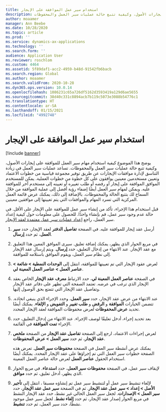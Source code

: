 ```yaml
---
title: استخدام سير عمل الموافقة على الإيجار
description: يوضح هذا الموضوع كيفية استخدام مهام سير العمل للموافقة على إيجارات الأصول، وكيفية تتبع حالة عمليات سير العمل والمحفوظات.
author: moaamer
manager: Ann Beebe
ms.date: 10/28/2020
ms.topic: article
ms.prod: ''
ms.service: dynamics-ax-applications
ms.technology: ''
ms.search.form: ''
audience: Application User
ms.reviewer: roschlom
ms.custom: 4464
ms.assetid: 5f89daf1-acc2-4959-b48d-91542fb6bacb
ms.search.region: Global
ms.author: moaamer
ms.search.validFrom: 2020-10-28
ms.dyn365.ops.version: 10.0.14
ms.openlocfilehash: 1086231c65a726df5162d3593419a129d6ae5655
ms.sourcegitcommit: 38d40c331c8894acb7b119c5073e3088b54776c1
ms.translationtype: HT
ms.contentlocale: ar-SA
ms.lasthandoff: 01/15/2021
ms.locfileid: "4992748"
---
```

# <a name="use-lease-approval-workflows"></a>استخدام سير عمل الموافقة على الإيجار

[!include [banner](../includes/banner.md)]

يوضح هذا الموضوع كيفية استخدام مهام سير العمل للموافقة على إيجارات الأصول، وكيفية تتبع حالة عمليات سير العمل والمحفوظات. تساعد عمليات سير العمل في زيادة التناسق لإدارة موافقات الإيجارات عن طريق توفير مجموعة قياسية من خطوات الاعتماد وتعيين مستخدمين معينين يوافقون على كل خطوة من خطوات العملية. يمكن للمستخدم الموافق الموافقة على إيجار أو رفضه أو طلب تغييره أو تعيينه إلى مستخدم آخر للموافقة عليه. ويمكن لمهام سير العمل أيضًا إضفاء رؤية أفضل إلى عملية الموافقة من خلال السماح لك بتتبع الحالة والمحفوظات. بالإضافة إلى ذلك، يمكنك عرض قائمة العمل المركزية التي تسرد المهام والموافقات التي يتم تعيينها إلى موافقين معينين.

قبل استخدام هذا الإجراء، تأكد من إنشاء سير عمل للموافقة على الإيجار على الأقل. في حالة عدم وجود سير عمل، قم بإنشاء واحدًا. للحصول على معلومات حول كيفية إعداد سير العمل، راجع [إعداد عمليات سير عمل معتمدة لعقد الإيجار](set-up-lease-wrkflw.md).

1. أرسل عقد إيجار للموافقة عليه. في الصفحة **تفاصيل الدفتر** لعقد الإيجار، حدد **سير العمل**، ثم حدد **إرسال**.
2. في مربع الحوار الذي يظهر، يمكنك إضافة تعليق. سيرى الموافق المعين هذا التعليق مع عقد الإيجار. عند الانتهاء من إدخال التعليق، حدد **إرسال**. ويتم إرسال عقد الإيجار إلى نظام سير العمل، ويقوم الموافق باستلامه للموافقة.
3. لعرض عقود الإيجار التي تم تعيينها للموافقة، انتقل إلى **الوحدات النمطية \> شائعة \> عناصر العمل \> عناصر العمل المعينة لي**.
4. في الصفحة **عناصر العمل المعينة لي**، حدد الارتباط **معرف عقد الإيجار** الخاص بعقد الإيجار الذي ترغب في عرضه. تعتمد الصفحة التي تظهر على دفاتر عقد الإيجار وتفاصيل عقد الإيجار التي تتمتع بحق الوصول إليها.
5. عند الانتهاء من عرض عقد الإيجار، حدد **سير العمل**، وحدد الإجراء الذي ينبغي اتخاذه. تتضمن الخيارات **الموافقة** و **الرفض** و **طلب تغيير** و **التفويض** و **الإلغاء**. يمكنك أيضًا تحديد **عرض المحفوظات** لعرض محفوظات الموافقة لعقد الإيجار المحدد.
6. بعد تحديد إجراء، أدخل تعليقًا لوصف الإجراء. عند الانتهاء من إدخال التعليق، حدد الإجراء **تمت الموافقة** في القائمة.
7. لعرض إجراءات الاعتماد، ارجع إلى الصفحة **تفاصيل عقد الإيجار** من الصفحة **ملخص عقد الإيجار**، ثم حدد **سير العمل \> عرض المحفوظات**.

    يمكنك عرض أنشطة سير العمل في الصفحة **محفوظات سير العمل**. تعرض هذه الصفحة خطوات سير العمل التي تم إجراؤها على عقد الإيجار المحدد. يمكنك أيضًا استخدام الحقول **عناصر العمل** لعرض حالة عناصر العمل المعينة.

8. لإيقاف سير عمل، في الصفحة **محفوظات سير العمل**، حدد **استدعاء**. في مربع الحوار الذي يظهر، أدخل تعليق، ثم حدد **موافق**.
9. لإلغاء تنشيط سير عمل أو لتنشيط سير عمل تم إنشاؤه مسبقا ، انتقل إلى **تأجير الأصل \> إعداد \> سير عمل عقد الإيجار**. ثم في الصفحة **سير عمل عقد الإيجار**، حدد **سير العمل \> الإصدارات**. لجعل سير العمل الحالي غير نشط، حدد عقد الإيجار النشط في مربع الحوار إصدار عقد الإيجار، ثم حدد **إلغاء نشط**. لجعل سير عمل موجود نشطًا، حدد سير العمل، ثم حدد **تنشيط**.
